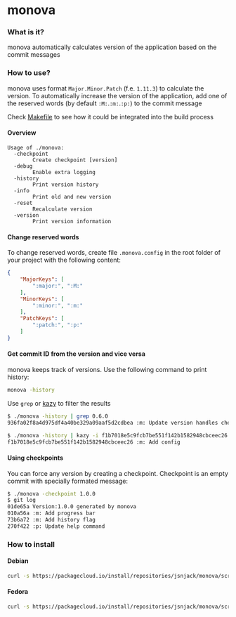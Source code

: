 monova
=====

### What is it?
monova automatically calculates version of the application based on the commit messages

### How to use?
monova uses format `Major.Minor.Patch` (f.e. `1.11.3`) to calculate the version. To automatically increase the version of the application, add one of the reserved words (by default `:M:`.`:m:`.`:p:`) to the commit message

Check [Makefile](https://github.com/jsnjack/monova/blob/master/Makefile) to see how it could be integrated into the build process

#### Overview
```
Usage of ./monova:
  -checkpoint
    	Create checkpoint [version]
  -debug
    	Enable extra logging
  -history
    	Print version history
  -info
    	Print old and new version
  -reset
    	Recalculate version
  -version
    	Print version information
```

#### Change reserved words
To change reserved words, create file `.monova.config` in the root folder of your project with the following content:
```json
{
    "MajorKeys": [
        ":major:", ":M:"
    ],
    "MinorKeys": [
        ":minor:", ":m:"
    ],
    "PatchKeys": [
        ":patch:", ":p:"
    ]
}
```

#### Get commit ID from the version and vice versa
monova keeps track of versions. Use the following command to print history:
```bash
monova -history
```
Use `grep` or [kazy](https://github.com/jsnjack/kazy-go) to filter the results
```bash
$ ./monova -history | grep 0.6.0
936fa02f8a4d975df4a40be329a09aaf5d2cdbea :m: Update version handles checkpoint              0.6.0
```
```bash
$ ./monova -history | kazy -i f1b7018e5c9fcb7be551f142b1582948cbceec26
f1b7018e5c9fcb7be551f142b1582948cbceec26 :m: Add config                                     0.4.0
```

#### Using checkpoints
You can force any version by creating a checkpoint. Checkpoint is an empty commit with specially formated message:
```bash
$ ./monova -checkpoint 1.0.0
$ git log
01de65a Version:1.0.0 generated by monova
010a56a :m: Add progress bar
73b6a72 :m: Add history flag
270f422 :p: Update help command
```

### How to install

#### Debian
```bash
curl -s https://packagecloud.io/install/repositories/jsnjack/monova/script.deb.sh | sudo bash
```

#### Fedora
```bash
curl -s https://packagecloud.io/install/repositories/jsnjack/monova/script.rpm.sh | sudo bash
```

